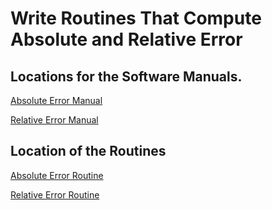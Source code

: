 # Write Routines That Compute Absolute and Relative Error

## Locations for the Software Manuals.

[Absolute Error Manual](https://github.com/Alekoll/Math4610/blob/master/SolutionManual/absError.md)

[Relative Error Manual](https://github.com/Alekoll/Math4610/blob/master/SolutionManual/relError.md)

## Location of the Routines

[Absolute Error Routine](https://github.com/Alekoll/Math4610/blob/master/routines/absError.py)

[Relative Error Routine](https://github.com/Alekoll/Math4610/blob/master/routines/relError.py)




